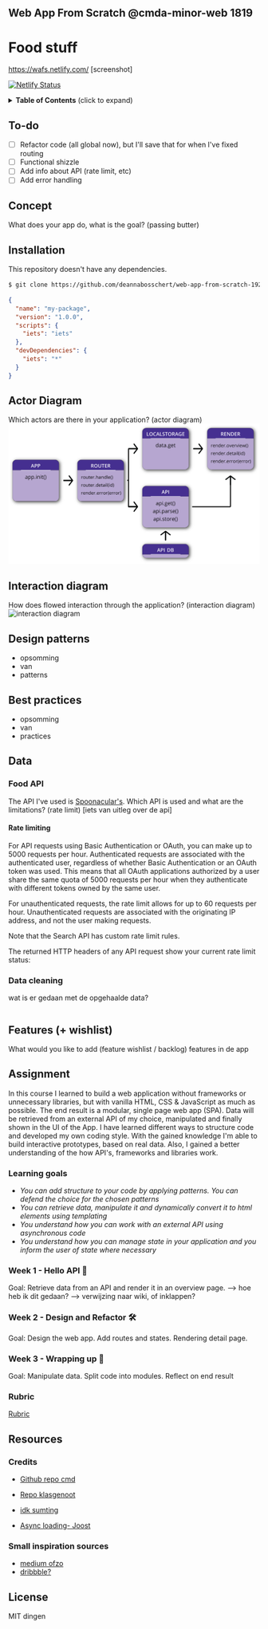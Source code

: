 ## Web App From Scratch @cmda-minor-web 1819

# Food stuff

https://wafs.netlify.com/
[screenshot]

[![Netlify Status](https://api.netlify.com/api/v1/badges/9aec17a8-142c-40c1-a2b2-ad3e73f9f652/deploy-status)](https://app.netlify.com/sites/wafs/deploys)

<details>
  <summary><strong>Table of Contents</strong> (click to expand)</summary>

<!-- toc -->

- [Concept](#Concept)
- [Installation](#Installation)
- [Actor diagram](#Actordiagram)
- [Interaction diagram](#Interactiondiagram)
- [Design patterns](#interactiondiagram)
- [Best practices](#bestpractices)
- [Data](#data)
- [Features](#features)
- [Assignment](#assignment)
- [Resources](#resources)

<!-- tocstop -->

</details>

## To-do

- [ ] Refactor code (all global now), but I'll save that for when I've fixed routing
- [ ] Functional shizzle
- [ ] Add info about API (rate limit, etc)
- [ ] Add error handling

## Concept

What does your app do, what is the goal? (passing butter)

## Installation

This repository doesn't have any dependencies.

```bash
$ git clone https://github.com/deannabosschert/web-app-from-scratch-1920.git
```

```json
{
  "name": "my-package",
  "version": "1.0.0",
  "scripts": {
    "iets": "iets"
  },
  "devDependencies": {
    "iets": "*"
  }
}
```

## Actor Diagram

Which actors are there in your application? (actor diagram)
![actor diagram](https://github.com/deannabosschert/web-app-from-scratch-1920/blob/master/docs/img/actordiagram.png)

## Interaction diagram

How does flowed interaction through the application? (interaction diagram)
![interaction diagram](https://github.com/deannabosschert/web-app-from-scratch-1920/blob/master/docs/img/interactiondiagram.png)

## Design patterns

- opsomming
- van
- patterns

## Best practices

- opsomming
- van
- practices

## Data

### Food API

The API I've used is [Spoonacular's](https://spoonacular.com/food-api/docs).
Which API is used and what are the limitations? (rate limit)
[iets van uitleg over de api]

#### Rate limiting

For API requests using Basic Authentication or OAuth, you can make up to 5000 requests per hour. Authenticated requests are associated with the authenticated user, regardless of whether Basic Authentication or an OAuth token was used. This means that all OAuth applications authorized by a user share the same quota of 5000 requests per hour when they authenticate with different tokens owned by the same user.

For unauthenticated requests, the rate limit allows for up to 60 requests per hour. Unauthenticated requests are associated with the originating IP address, and not the user making requests.

Note that the Search API has custom rate limit rules.

The returned HTTP headers of any API request show your current rate limit status:

### Data cleaning

wat is er gedaan met de opgehaalde data?

```js
```

## Features (+ wishlist)

What would you like to add (feature wishlist / backlog)
features in de app

## Assignment

In this course I learned to build a web application without frameworks or unnecessary libraries, but with vanilla HTML, CSS & JavaScript as much as possible. The end result is a modular, single page web app (SPA). Data will be retrieved from an external API of my choice, manipulated and finally shown in the UI of the App. I have learned different ways to structure code and developed my own coding style. With the gained knowledge I'm able to build interactive prototypes, based on real data. Also, I gained a better understanding of the how API's, frameworks and libraries work.

### Learning goals

- _You can add structure to your code by applying patterns. You can defend the choice for the chosen patterns_
- _You can retrieve data, manipulate it and dynamically convert it to html elements using templating_
- _You understand how you can work with an external API using asynchronous code_
- _You understand how you can manage state in your application and you inform the user of state where necessary_

### Week 1 - Hello API 🐒

Goal: Retrieve data from an API and render it in an overview page.
--> hoe heb ik dit gedaan? --> verwijzing naar wiki, of inklappen?

### Week 2 - Design and Refactor 🛠

Goal: Design the web app. Add routes and states. Rendering detail page.

### Week 3 - Wrapping up 🎁

Goal: Manipulate data. Split code into modules. Reflect on end result

### Rubric

[Rubric](https://docs.google.com/spreadsheets/d/e/2PACX-1vTjZGWGPC_RMvTMry8YW5XOM79GEIdgS7I5JlOe6OeeOUdmv7ok1s9jQhzojNE4AsyzgL-jJCbRj1LN/pubhtml?gid=0&single=true)

## Resources

### Credits

- [Github repo cmd](https://documentup.com/shelljs/)
- [Repo klasgenoot](https://github.com)
- [idk sumting](https://github.com/)

- [Async loading- Joost](https://codepen.io/collection/AyJdPK/)

### Small inspiration sources

- [medium ofzo](https://github.com)
- [dribbble?](https://github.com)

## License

MIT dingen
